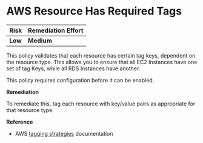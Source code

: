 # AWS Resource Has Required Tags

| Risk    | Remediation Effort |
| :------ | :----------------- |
| **Low** | **Medium**         |

This policy validates that each resource has certain tag keys, dependent on the resource type. This allows you to ensure that all EC2 Instances have one set of tag Keys, while all RDS Instances have another.

This policy requires configuration before it can be enabled.

**Remediation**

To remediate this, tag each resource with key/value pairs as appropriate for that resource type.

**Reference**

- AWS [tagging strategies](https://aws.amazon.com/answers/account-management/aws-tagging-strategies/) documentation
